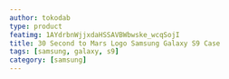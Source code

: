 ```yaml
---
author: tokodab
type: product
featimg: 1AYdrbnWjjxdaHSSAVBWbwske_wcqSojI
title: 30 Second to Mars Logo Samsung Galaxy S9 Case
tags: [samsung, galaxy, s9]
category: [samsung]
---
```

